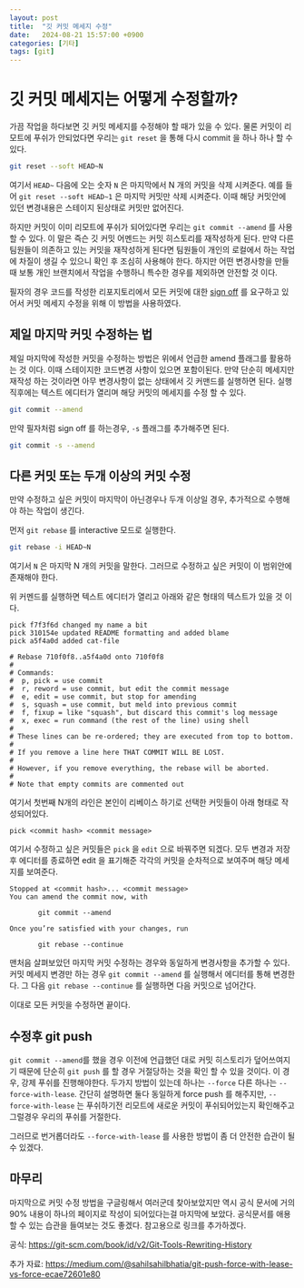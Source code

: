 ```yaml
---
layout: post
title:  "깃 커밋 메세지 수정"
date:   2024-08-21 15:57:00 +0900
categories: [기타]
tags: [git]
---
```

# 깃 커밋 메세지는 어떻게 수정할까?
가끔 작업을 하다보면 깃 커밋 메세지를 수정해야 할 때가 있을 수 있다. 물론 커밋이 리모트에 푸쉬가 안되었다면 우리는 `git reset` 을 통해 다시 commit 을 하나 하나 할 수 있다.

```sh
git reset --soft HEAD~N
```
여기서 `HEAD~` 다음에 오는 숫자 `N` 은 마지막에서 N 개의 커밋을 삭제 시켜준다. 예를 들어 `git reset --soft HEAD~1` 은 마지막 커밋만 삭제 시켜준다. 이때 해당 커밋안에 있던 변경내용은 스테이지 된상태로 커밋만 없어진다.

하지만 커밋이 이미 리모트에 푸쉬가 되어있다면 우리는 `git commit --amend` 를 사용 할 수 있다. 이 말은 즉슨 깃 커밋 어멘드는 커밋 히스토리를 재작성하게 된다. 만약 다른 팀원들이 의존하고 있는 커밋을 재작성하게 된다면 팀원들이 개인의 로컬에서 하는 작업에 차질이 생길 수 있으니 확인 후 조심히 사용해야 한다. 하지만 어떤 변경사항을 만들 때 보통 개인 브랜치에서 작업을 수행하니 특수한 경우를 제외하면 안전할 것 이다.

필자의 경우 코드를 작성한 리포지토리에서 모든 커밋에 대한 [sign off](https://git-scm.com/docs/git-commit#Documentation/git-commit.txt---signoff) 를 요구하고 있어서 커밋 메세지 수정을 위해 이 방법을 사용하였다.

## 제일 마지막 커밋 수정하는 법
제일 마지막에 작성한 커밋을 수정하는 방법은 위에서 언급한 amend 플래그를 활용하는 것 이다. 이때 스테이지한 코드변경 사항이 있으면 포함이된다. 만약 단순히 메세지만 재작성 하는 것이라면 아무 변경사항이 없는 상태에서 깃 커맨드를 실행하면 된다. 실행 직후에는 텍스트 에디터가 열리며 해당 커밋의 메세지를 수정 할 수 있다.
```sh
git commit --amend
```

만약 필자처럼 sign off 를 하는경우, `-s` 플래그를 추가해주면 된다.
```sh
git commit -s --amend
```

## 다른 커밋 또는 두개 이상의 커밋 수정
만약 수정하고 싶은 커밋이 마지막이 아닌경우나 두개 이상일 경우, 추가적으로 수행해야 하는 작업이 생긴다.

먼저 `git rebase` 를 interactive 모드로 실행한다.

```sh
git rebase -i HEAD~N
```
여기서 `N` 은 마지막 N 개의 커밋을 말한다. 그러므로 수정하고 싶은 커밋이 이 범위안에 존재해야 한다. 

위 커멘드를 실행하면 텍스트 에디터가 열리고 아래와 같은 형태의 텍스트가 있을 것 이다.
```
pick f7f3f6d changed my name a bit
pick 310154e updated README formatting and added blame
pick a5f4a0d added cat-file

# Rebase 710f0f8..a5f4a0d onto 710f0f8
#
# Commands:
#  p, pick = use commit
#  r, reword = use commit, but edit the commit message
#  e, edit = use commit, but stop for amending
#  s, squash = use commit, but meld into previous commit
#  f, fixup = like "squash", but discard this commit's log message
#  x, exec = run command (the rest of the line) using shell
#
# These lines can be re-ordered; they are executed from top to bottom.
#
# If you remove a line here THAT COMMIT WILL BE LOST.
#
# However, if you remove everything, the rebase will be aborted.
#
# Note that empty commits are commented out
```

여기서 첫번째 N개의 라인은 본인이 리베이스 하기로 선택한 커밋들이 아래 형태로 작성되어있다.
```
pick <commit hash> <commit message>
```

여기서 수정하고 싶은 커밋들은 `pick` 을 `edit` 으로 바꿔주면 되겠다.
모두 변경과 저장후 에디터를 종료하면 edit 을 표기해준 각각의 커밋을 순차적으로 보여주며 해당 메세지를 보여준다.

```
Stopped at <commit hash>... <commit message>
You can amend the commit now, with

       git commit --amend

Once you’re satisfied with your changes, run

       git rebase --continue
```

맨처음 살펴보았던 마지막 커밋 수정하는 경우와 동일하게 변경사항을 추가할 수 있다. 커밋 메세지 변경만 하는 경우 `git commit --amend` 를 실행해서 에디터를 통해 변경한다. 그 다음 `git rebase --continue` 를 실행하면 다음 커밋으로 넘어간다.

이대로 모든 커밋을 수정하면 끝이다.

## 수정후 git push
`git commit --amend`를 했을 경우 이전에 언급했던 대로 커밋 히스토리가 덮어쓰여지기 때문에 단순히 `git push` 를 할 경우 거절당하는 것을 확인 할 수 있을 것이다. 이 경우, 강제 푸쉬를 진행해야한다. 두가지 방법이 있는데 하나는 `--force` 다른 하나는 `--force-with-lease`. 간단히 설명하면 둘다 동일하게 force push 를 해주지만, `--force-with-lease` 는 푸쉬하기전 리모트에 새로운 커밋이 푸쉬되어있는지 확인해주고 그럴경우 우리의 푸쉬를 거절한다.

그러므로 번거롭더라도 `--force-with-lease` 를 사용한 방법이 좀 더 안전한 습관이 될 수 있겠다.

## 마무리
마지막으로 커밋 수정 방법을 구글링해서 여러군데 찾아보았지만 역시 공식 문서에 거의 90% 내용이 하나의 페이지로 작성이 되어있다는걸 마지막에 보았다.
공식문서를 애용 할 수 있는 습관을 들여보는 것도 좋겠다. 참고용으로 링크를 추가하겠다.

공식: https://git-scm.com/book/id/v2/Git-Tools-Rewriting-History

추가 자료: https://medium.com/@sahilsahilbhatia/git-push-force-with-lease-vs-force-ecae72601e80
